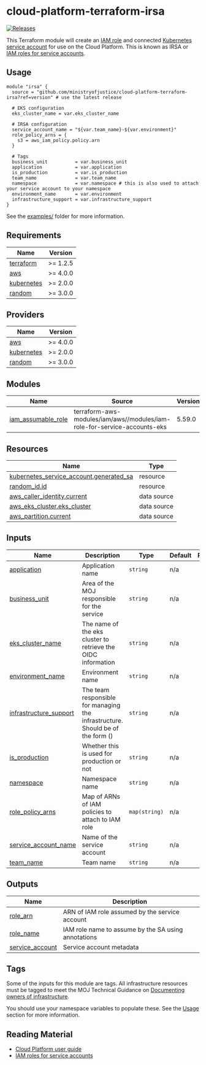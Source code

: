 # cloud-platform-terraform-irsa

[![Releases](https://img.shields.io/github/v/release/ministryofjustice/cloud-platform-terraform-irsa.svg)](https://github.com/ministryofjustice/cloud-platform-terraform-irsa/releases)

This Terraform module will create an [IAM role](https://docs.aws.amazon.com/IAM/latest/UserGuide/id_roles.html) and connected [Kubernetes service account](https://kubernetes.io/docs/tasks/configure-pod-container/configure-service-account/) for use on the Cloud Platform. This is known as IRSA or [IAM roles for service accounts](https://docs.aws.amazon.com/eks/latest/userguide/iam-roles-for-service-accounts.html).

## Usage

```hcl
module "irsa" {
  source = "github.com/ministryofjustice/cloud-platform-terraform-irsa?ref=version" # use the latest release

  # EKS configuration
  eks_cluster_name = var.eks_cluster_name

  # IRSA configuration
  service_account_name = "${var.team_name}-${var.environment}"
  role_policy_arns = {
    s3 = aws_iam_policy.policy.arn
  }

  # Tags
  business_unit          = var.business_unit
  application            = var.application
  is_production          = var.is_production
  team_name              = var.team_name
  namespace              = var.namespace # this is also used to attach your service account to your namespace
  environment_name       = var.environment
  infrastructure_support = var.infrastructure_support
}
```

See the [examples/](examples/) folder for more information.

<!-- BEGIN_TF_DOCS -->
## Requirements

| Name | Version |
|------|---------|
| <a name="requirement_terraform"></a> [terraform](#requirement\_terraform) | >= 1.2.5 |
| <a name="requirement_aws"></a> [aws](#requirement\_aws) | >= 4.0.0 |
| <a name="requirement_kubernetes"></a> [kubernetes](#requirement\_kubernetes) | >= 2.0.0 |
| <a name="requirement_random"></a> [random](#requirement\_random) | >= 3.0.0 |

## Providers

| Name | Version |
|------|---------|
| <a name="provider_aws"></a> [aws](#provider\_aws) | >= 4.0.0 |
| <a name="provider_kubernetes"></a> [kubernetes](#provider\_kubernetes) | >= 2.0.0 |
| <a name="provider_random"></a> [random](#provider\_random) | >= 3.0.0 |

## Modules

| Name | Source | Version |
|------|--------|---------|
| <a name="module_iam_assumable_role"></a> [iam\_assumable\_role](#module\_iam\_assumable\_role) | terraform-aws-modules/iam/aws//modules/iam-role-for-service-accounts-eks | 5.59.0 |

## Resources

| Name | Type |
|------|------|
| [kubernetes_service_account.generated_sa](https://registry.terraform.io/providers/hashicorp/kubernetes/latest/docs/resources/service_account) | resource |
| [random_id.id](https://registry.terraform.io/providers/hashicorp/random/latest/docs/resources/id) | resource |
| [aws_caller_identity.current](https://registry.terraform.io/providers/hashicorp/aws/latest/docs/data-sources/caller_identity) | data source |
| [aws_eks_cluster.eks_cluster](https://registry.terraform.io/providers/hashicorp/aws/latest/docs/data-sources/eks_cluster) | data source |
| [aws_partition.current](https://registry.terraform.io/providers/hashicorp/aws/latest/docs/data-sources/partition) | data source |

## Inputs

| Name | Description | Type | Default | Required |
|------|-------------|------|---------|:--------:|
| <a name="input_application"></a> [application](#input\_application) | Application name | `string` | n/a | yes |
| <a name="input_business_unit"></a> [business\_unit](#input\_business\_unit) | Area of the MOJ responsible for the service | `string` | n/a | yes |
| <a name="input_eks_cluster_name"></a> [eks\_cluster\_name](#input\_eks\_cluster\_name) | The name of the eks cluster to retrieve the OIDC information | `string` | n/a | yes |
| <a name="input_environment_name"></a> [environment\_name](#input\_environment\_name) | Environment name | `string` | n/a | yes |
| <a name="input_infrastructure_support"></a> [infrastructure\_support](#input\_infrastructure\_support) | The team responsible for managing the infrastructure. Should be of the form <team-name> (<team-email>) | `string` | n/a | yes |
| <a name="input_is_production"></a> [is\_production](#input\_is\_production) | Whether this is used for production or not | `string` | n/a | yes |
| <a name="input_namespace"></a> [namespace](#input\_namespace) | Namespace name | `string` | n/a | yes |
| <a name="input_role_policy_arns"></a> [role\_policy\_arns](#input\_role\_policy\_arns) | Map of ARNs of IAM policies to attach to IAM role | `map(string)` | n/a | yes |
| <a name="input_service_account_name"></a> [service\_account\_name](#input\_service\_account\_name) | Name of the service account | `string` | n/a | yes |
| <a name="input_team_name"></a> [team\_name](#input\_team\_name) | Team name | `string` | n/a | yes |

## Outputs

| Name | Description |
|------|-------------|
| <a name="output_role_arn"></a> [role\_arn](#output\_role\_arn) | ARN of IAM role assumed by the service account |
| <a name="output_role_name"></a> [role\_name](#output\_role\_name) | IAM role name to assume by the SA using annotations |
| <a name="output_service_account"></a> [service\_account](#output\_service\_account) | Service account metadata |
<!-- END_TF_DOCS -->

## Tags

Some of the inputs for this module are tags. All infrastructure resources must be tagged to meet the MOJ Technical Guidance on [Documenting owners of infrastructure](https://technical-guidance.service.justice.gov.uk/documentation/standards/documenting-infrastructure-owners.html).

You should use your namespace variables to populate these. See the [Usage](#usage) section for more information.

## Reading Material

- [Cloud Platform user guide](https://user-guide.cloud-platform.service.justice.gov.uk/#cloud-platform-user-guide)
- [IAM roles for service accounts](https://docs.aws.amazon.com/eks/latest/userguide/iam-roles-for-service-accounts.html)
